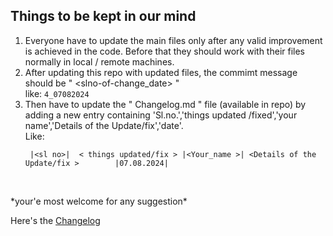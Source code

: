 ## **Things to be kept in our mind**
1. Everyone have to update the main files only after any valid improvement is achieved in the code. Before that they should work with their files normally in local / remote machines. 
2. After updating this repo with updated files, the commimt message should be " <slno-of-change_date> "   <br> like: ```4_07082024```
3. Then have to update the " Changelog.md " file (available in repo) by adding a new entry containing 'Sl.no.','things updated /fixed','your name','Details of the Update/fix','date'.  <br> Like:
   ```
    |<sl no>|  < things updated/fix > |<Your_name >| <Details of the Update/fix >        |07.08.2024| 
  
  <br>
*your'e most welcome for any suggestion*

Here's the [Changelog](https://github.com/superguine/ODProject/blob/main/Changelog.md)

